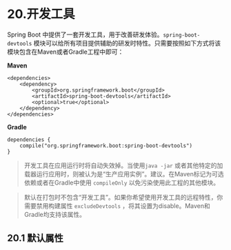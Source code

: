 # 20.开发工具

Spring Boot 中提供了一套开发工具，用于改善研发体验。`spring-boot-devtools` 模块可以给所有项目提供辅助的研发时特性。只需要按照如下方式将该模块包含在Maven或者Gradle工程中即可：

**Maven**

```
<dependencies>
    <dependency>
        <groupId>org.springframework.boot</groupId>
        <artifactId>spring-boot-devtools</artifactId>
        <optional>true</optional>
    </dependency>
</dependencies>
```

**Gradle**

```
dependencies {
    compile("org.springframework.boot:spring-boot-devtools")
}
```

> 开发工具在应用运行时将自动失效掉。当使用`java -jar` 或者其他特定的加载器运行应用时，则被认为是“生产应用实例”。建议。在Maven标记为可选依赖或者在Gradle中使用 `compileOnly` 以免污染使用此工程的其他模块。

> 默认在打包时不包含“开发工具”。如果你希望使用开发工具的远程特性，你需要禁用构建属性 `excludeDevtools` ，将其设置为disable。Maven和Gradle均支持该属性。

## 20.1 默认属性



